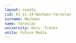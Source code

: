```yaml
---
layout: county 
cid: 01-11-14-Nechaev-Yaroslav
surname: Nechaev
name: Yaroslav
university: Univ. Trento
unita: Future Media
---
```

